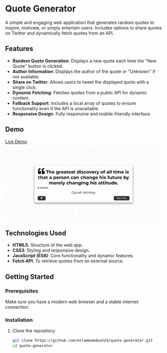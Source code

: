 # Quote Generator

A simple and engaging web application that generates random quotes to inspire, motivate, or simply entertain users. Includes options to share quotes on Twitter and dynamically fetch quotes from an API.

## Features

- **Random Quote Generation**: Displays a new quote each time the "New Quote" button is clicked.
- **Author Information**: Displays the author of the quote or "Unknown" if not available.
- **Share on Twitter**: Allows users to tweet the displayed quote with a single click.
- **Dynamic Fetching**: Fetches quotes from a public API for dynamic content.
- **Fallback Support**: Includes a local array of quotes to ensure functionality even if the API is unavailable.
- **Responsive Design**: Fully responsive and mobile-friendly interface.

## Demo

[Live Demo](https://eslammamdouh24.github.io/quote-generator)

![Preview Screenshot](images/screenshot.png)

## Technologies Used

- **HTML5**: Structure of the web app.
- **CSS3**: Styling and responsive design.
- **JavaScript (ES6)**: Core functionality and dynamic features.
- **Fetch API**: To retrieve quotes from an external source.

## Getting Started

### Prerequisites
Make sure you have a modern web browser and a stable internet connection.

### Installation

1. Clone the repository:
   ```bash
   git clone https://github.com/eslammamdouh24/quote-generator.git
   cd quote-generator
